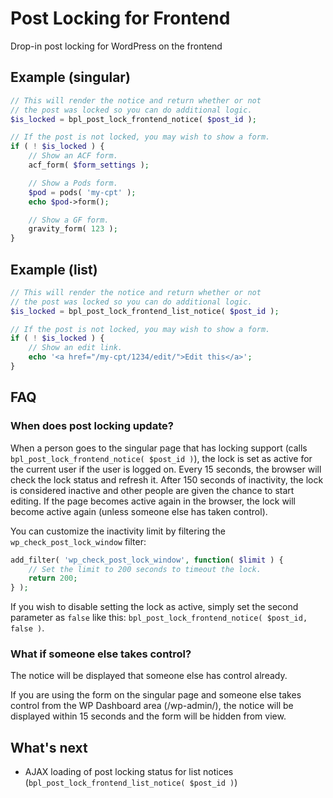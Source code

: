 # Post Locking for Frontend
Drop-in post locking for WordPress on the frontend

## Example (singular)

```php
// This will render the notice and return whether or not
// the post was locked so you can do additional logic.
$is_locked = bpl_post_lock_frontend_notice( $post_id );

// If the post is not locked, you may wish to show a form.
if ( ! $is_locked ) {
	// Show an ACF form.
	acf_form( $form_settings );

	// Show a Pods form.
	$pod = pods( 'my-cpt' );
	echo $pod->form();

	// Show a GF form.
	gravity_form( 123 );
}
```

## Example (list)

```php
// This will render the notice and return whether or not
// the post was locked so you can do additional logic.
$is_locked = bpl_post_lock_frontend_list_notice( $post_id );

// If the post is not locked, you may wish to show a form.
if ( ! $is_locked ) {
	// Show an edit link.
	echo '<a href="/my-cpt/1234/edit/">Edit this</a>';
}
```

## FAQ

### When does post locking update?

When a person goes to the singular page that has locking support (calls `bpl_post_lock_frontend_notice( $post_id )`), the lock is set as active for the current user if the user is logged on. Every 15 seconds, the browser will check the lock status and refresh it. After 150 seconds of inactivity, the lock is considered inactive and other people are given the chance to start editing. If the page becomes active again in the browser, the lock will become active again (unless someone else has taken control).

You can customize the inactivity limit by filtering the `wp_check_post_lock_window` filter:

```php
add_filter( 'wp_check_post_lock_window', function( $limit ) {
	// Set the limit to 200 seconds to timeout the lock.
	return 200;
} );
```

If you wish to disable setting the lock as active, simply set the second parameter as `false` like this: `bpl_post_lock_frontend_notice( $post_id, false )`.

### What if someone else takes control?

The notice will be displayed that someone else has control already.

If you are using the form on the singular page and someone else takes control from the WP Dashboard area (/wp-admin/), the notice will be displayed within 15 seconds and the form will be hidden from view.

## What's next

* AJAX loading of post locking status for list notices (`bpl_post_lock_frontend_list_notice( $post_id )`)
